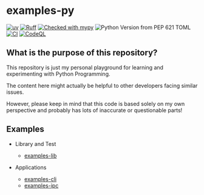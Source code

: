 # examples-py

[![uv](https://img.shields.io/endpoint?url=https://raw.githubusercontent.com/astral-sh/uv/main/assets/badge/v0.json)](https://github.com/astral-sh/uv)
[![Ruff](https://img.shields.io/endpoint?url=https://raw.githubusercontent.com/astral-sh/ruff/main/assets/badge/v2.json)](https://github.com/astral-sh/ruff)
[![Checked with mypy](https://www.mypy-lang.org/static/mypy_badge.svg)](https://mypy-lang.org/)
![Python Version from PEP 621 TOML](https://img.shields.io/python/required-version-toml?tomlFilePath=https%3A%2F%2Fraw.githubusercontent.com%2Fsuzu-devworks%2Fexamples-py%2Frefs%2Fheads%2Fmain%2Fpyproject.toml)
[![CI](https://github.com/suzu-devworks/examples-py/actions/workflows/ci.yaml/badge.svg)](https://github.com/suzu-devworks/examples-py/actions/workflows/ci.yaml)
[![CodeQL](https://github.com/suzu-devworks/examples-py/actions/workflows/github-code-scanning/codeql/badge.svg)](https://github.com/suzu-devworks/examples-py/actions/workflows/github-code-scanning/codeql)

## What is the purpose of this repository?

This repository is just my personal playground for learning and experimenting with Python Programming.

The content here might actually be helpful to other developers facing similar issues.

However, please keep in mind that this code is based solely on my own perspective and probably has lots of inaccurate or questionable parts!

## Examples

- Library and Test
  - [examples-lib](./packages/examples-lib/README.md)

- Applications
  - [examples-cli](./packages/examples-cli/README.md)
  - [examples-ipc](./packages/examples-ipc/README.md)
